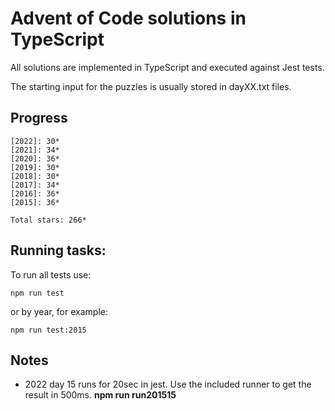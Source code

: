 Advent of Code solutions in TypeScript
======================================

All solutions are implemented in TypeScript and executed against Jest tests.

The starting input for the puzzles is usually stored in dayXX.txt files.

## Progress

    [2022]: 30*
    [2021]: 34*
    [2020]: 36*
    [2019]: 30*
    [2018]: 30*
    [2017]: 34*
    [2016]: 36*
    [2015]: 36*

    Total stars: 266*

## Running tasks:

To run all tests use:

    npm run test

or by year, for example:

    npm run test:2015

## Notes

- 2022 day 15 runs for 20sec in jest. Use the included runner to get the result in 500ms. **npm run run201515**